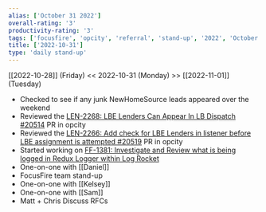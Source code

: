 ```yaml
---
alias: ['October 31 2022']
overall-rating: '3'
productivity-rating: '3'
tags: ['focusfire', 'opcity', 'referral', 'stand-up', '2022', 'October', 'Monday']
title: ['2022-10-31']
type: 'daily stand-up'
---
```

[[2022-10-28]] (Friday) << 2022-10-31 (Monday) >> [[2022-11-01]] (Tuesday)

- Checked to see if any junk NewHomeSource leads appeared over the weekend
- Reviewed the [LEN-2268: LBE Lenders Can Appear In LB Dispatch #20514](https://github.com/Opcity/opcity/pull/20514) PR in opcity
- Reviewed the [LEN-2266: Add check for LBE Lenders in listener before LBE assignment is attempted #20519](https://github.com/Opcity/opcity/pull/20519) PR in opcity
- Started working on [FF-1381: Investigate and Review what is being logged in Redux Logger within Log Rocket](https://moveinc.atlassian.net/browse/FF-1381)
- One-on-one with [[Daniel]]
- FocusFire team stand-up
- One-on-one with [[Kelsey]]
- One-on-one with [[Sam]]
- Matt + Chris Discuss RFCs